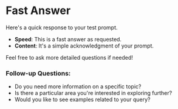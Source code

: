 # Fast Answer

Here's a quick response to your test prompt.

- **Speed**: This is a fast answer as requested.
- **Content**: It's a simple acknowledgment of your prompt.

Feel free to ask more detailed questions if needed!

### Follow-up Questions:
- Do you need more information on a specific topic?
- Is there a particular area you're interested in exploring further?
- Would you like to see examples related to your query?